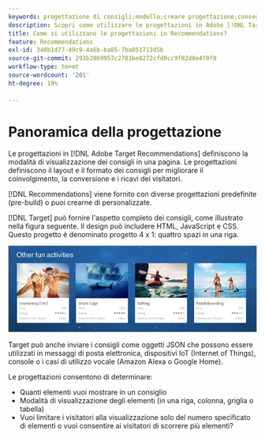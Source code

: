 ```yaml
---
keywords: progettazione di consigli;modello;creare progettazione;consegna;output
description: Scopri come utilizzare le progettazioni in Adobe [!DNL Target] Recommendations per definire la modalità di visualizzazione dei consigli in una pagina (1X4, 1X6, 2X2 e così via).
title: Come si utilizzano le progettazioni in Recommendations?
feature: Recommendations
exl-id: 348b1d77-49c9-4a6b-ba85-7ba051713d5b
source-git-commit: 293b2869957c2781be8272cfd0cc9f82d8e4f0f0
workflow-type: tm+mt
source-wordcount: '201'
ht-degree: 19%

---
```


# Panoramica della progettazione

Le progettazioni in [!DNL Adobe Target Recommendations] definiscono la modalità di visualizzazione dei consigli in una pagina. Le progettazioni definiscono il layout e il formato dei consigli per migliorare il coinvolgimento, la conversione e i ricavi dei visitatori.

[!DNL Recommendations] viene fornito con diverse progettazioni predefinite (pre-build) o puoi crearne di personalizzate.

[!DNL Target] può fornire l&#39;aspetto completo dei consigli, come illustrato nella figura seguente. Il design può includere HTML, JavaScript e CSS. Questo progetto è denominato progetto 4 x 1: quattro spazi in una riga.

![immagine velocity_example](assets/velocity_example.png)

Target può anche inviare i consigli come oggetti JSON che possono essere utilizzati in messaggi di posta elettronica, dispositivi IoT (Internet of Things), console o i casi di utilizzo vocale (Amazon Alexa o Google Home).

Le progettazioni consentono di determinare:

* Quanti elementi vuoi mostrare in un consiglio
* Modalità di visualizzazione degli elementi (in una riga, colonna, griglia o tabella)
* Vuoi limitare i visitatori alla visualizzazione solo del numero specificato di elementi o vuoi consentire ai visitatori di scorrere più elementi?
